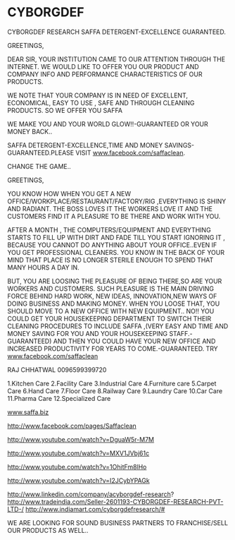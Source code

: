 # CYBORGDEF
CYBORGDEF RESEARCH
SAFFA DETERGENT-EXCELLENCE GUARANTEED.

GREETINGS,

   DEAR SIR,
YOUR INSTITUTION CAME TO OUR ATTENTION THROUGH THE INTERNET.
WE WOULD LIKE TO OFFER YOU OUR PRODUCT AND COMPANY INFO AND PERFORMANCE CHARACTERISTICS OF OUR PRODUCTS.

WE NOTE THAT YOUR COMPANY IS IN NEED OF EXCELLENT, ECONOMICAL, EASY TO USE , SAFE AND THROUGH CLEANING PRODUCTS.
SO WE OFFER YOU SAFFA



WE MAKE YOU AND YOUR WORLD GLOW!!-GUARANTEED OR YOUR MONEY BACK..

SAFFA DETERGENT-EXCELLENCE,TIME AND MONEY SAVINGS-GUARANTEED.PLEASE VISIT www.facebook.com/saffaclean.

CHANGE THE GAME..

GREETINGS,

YOU KNOW HOW WHEN YOU GET A NEW OFFICE/WORKPLACE/RESTAURANT/FACTORY/RIG ,EVERYTHING IS SHINY AND RADIANT. THE BOSS LOVES IT THE WORKERS LOVE IT AND THE CUSTOMERS FIND IT A PLEASURE TO BE THERE AND WORK WITH YOU.

AFTER A MONTH , THE COMPUTERS/EQUIPMENT AND EVERYTHING STARTS TO FILL UP WITH DIRT AND FADE TILL YOU START IGNORING IT , BECAUSE YOU CANNOT DO ANYTHING ABOUT YOUR OFFICE..EVEN IF YOU GET PROFESSIONAL CLEANERS. YOU KNOW IN THE BACK OF YOUR MIND THAT PLACE IS NO LONGER STERILE ENOUGH TO SPEND THAT MANY HOURS A DAY IN.

BUT, YOU ARE LOOSING THE PLEASURE OF BEING THERE,SO ARE YOUR WORKERS AND CUSTOMERS. 
SUCH PLEASURE IS THE MAIN DRIVING FORCE BEHIND HARD WORK, NEW IDEAS, INNOVATION,NEW WAYS OF DOING BUSINESS AND MAKING MONEY.
WHEN YOU LOOSE THAT, YOU SHOULD MOVE TO A NEW OFFICE WITH NEW EQUIPMENT.. NO!!
YOU COULD GET YOUR HOUSEKEEPING DEPARTMENT TO SWITCH THEIR CLEANING PROCEDURES TO INCLUDE SAFFA ,(VERY EASY AND TIME AND MONEY SAVING FOR YOU AND YOUR HOUSEKEEPING STAFF.-GUARANTEED)
AND THEN YOU COULD HAVE YOUR NEW OFFICE AND INCREASED PRODUCTIVITY FOR YEARS TO COME.-GUARANTEED.
TRY www.facebook.com/saffaclean

RAJ CHHATWAL
0096599399720  

1.Kitchen Care 
2.Facility Care 
3.Industrial Care 
4.Furniture care
5.Carpet Care 
6.Hand Care 
7.Floor Care 
8.Railway Care 
9.Laundry Care 
10.Car Care
11.Pharma Care
12.Specialized Care

www.saffa.biz

http://www.facebook.com/pages/Saffaclean

http://www.youtube.com/watch?v=DguaW5r-M7M

http://www.youtube.com/watch?v=MXV1JVbj61c

http://www.youtube.com/watch?v=1OhitFm8lHo

http://www.youtube.com/watch?v=I2JCybYPAGk

http://www.linkedin.com/company/acyborgdef-research? 
http://www.tradeindia.com/Seller-2601193-CYBORGDEF-RESEARCH-PVT-LTD-/
http://www.indiamart.com/cyborgdefresearch/#

WE ARE LOOKING FOR SOUND BUSINESS PARTNERS TO FRANCHISE/SELL OUR PRODUCTS AS WELL..
 
